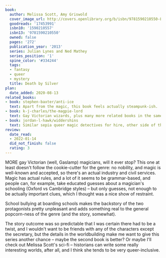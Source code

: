 ```yaml
---
book:
  author: Melissa Scott, Amy Griswold
  cover_image_url: http://covers.openlibrary.org/b/isbn/9781590210550-L.jpg
  goodreads: '17453991'
  isbn10: '1590210557'
  isbn13: '9781590210550'
  owned: false
  pages: '272'
  publication_year: '2013'
  series: Julian Lynes and Ned Mathey
  series_position: '1'
  spine_color: '#334244'
  tags:
  - fantasy
  - queer
  - mystery
  title: Death by Silver
plan:
  date_added: 2020-08-13
related_books:
- book: stephen-baxter/anti-ice
  text: Apart from the magic, this book feels actually steampunk-ish.
- book: k-j-charles/the-magpie-lord
  text: Gay Victorian wizards, plus many more related books in the same direction.
- book: jordan-l-hawk/widdershins
  text: Similar sepia queer magic detectives for hire, other side of the pond.
review:
  date_read:
  - 2022-01-14
  did_not_finish: false
  rating: 3
---
```


MORE gay Victorian (well, Gaslamp) magicians, will it ever stop? This one at least doesn't follow the cookie-cutter for
the genre: no nobility, and magic is well-known and accepted, so there's an actual industry and civil services. Magic
has actual rules, and a lot of it seems to be grammar-based, and people can, for example, take educated guesses about a
magician's schooling (Oxford vs Cambridge styles) – but only guesses, not enough to be actually important clues, which I
thought was a nice show of restraint.

School bullying at boarding schools makes the backstory of the two protagonists pretty unpleasant and adds something
real to the general popcorn-ness of the genre (and the story, somewhat).

The story outcome was so predictable that I was certain there had to be a twist, and I wouldn't want to be friends with
any of the characters except the secretary, but the details in the worldbuilding make me want to give this series
another chance – maybe the second book is better? Or maybe I'll check out Melissa Scott's sci-fi – historians can write
some really interesting worlds, after all, and I think she tends to be very queer-inclusive.
